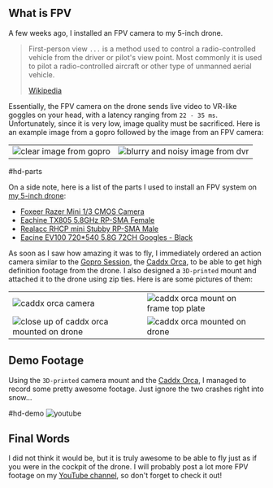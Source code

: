 ## What is FPV

A few weeks ago, I installed an FPV camera to my 5-inch drone.

> First-person view `...` is a method used to control a radio-controlled vehicle from the driver or pilot's view point. Most commonly it is used to pilot a radio-controlled aircraft or other type of unmanned aerial vehicle.
>
> [Wikipedia](<https://en.wikipedia.org/wiki/First-person_view_(radio_control)>)

Essentially, the FPV camera on the drone sends live video to VR-like goggles on your head, with a latency ranging from `22 - 35 ms`. Unfortunately, since it is very low, image quality must be sacrificed. Here is an example image from a gopro followed by the image from an FPV camera:

|                                                     |                                                            |
| --------------------------------------------------- | ---------------------------------------------------------- |
| ![clear image from gopro](HD-Footage/gopro.min.jpg) | ![blurry and noisy image from dvr](HD-Footage/dvr.min.jpg) |

#hd-parts

On a side note, here is a list of the parts I used to install an FPV system on [my 5-inch drone](../98772/):

- [Foxeer Razer Mini 1/3 CMOS Camera](https://www.banggood.com/Foxeer-Razer-Mini-13-CMOS-HD-5MP-2_1mm-M12-Lens-1200TVL-43169-NTSCPAL-Switchable-FPV-Camera-For-RC-Drone-p-1578759.html?akmClientCountry=CA&rmmds=cart_middle_products&ID=6269620530498522237&cur_warehouse=USA)
- [Eachine TX805 5.8GHz RP-SMA Female](https://www.banggood.com/Eachine-TX805-5_8G-40CH-25-or-200-or-600-or-800mW-FPV-Transmitter-TX-LED-Display-Support-OSD-or-Pitmode-or-Smart-Audio-p-1333984.html?rmmds=search&ID=512671&cur_warehouse=USA)
- [Realacc RHCP mini Stubby RP-SMA Male](https://www.banggood.com/Realacc-RHCP-Super-mini-AXII-Stubby-5_8GHz-1_6dBi-Antenna-For-TX-RX-Fatshark-Goggles-p-1221877.html?akmClientCountry=CA&rmmds=cart_middle_products&ID=512670&cur_warehouse=CN)
- [Eacine EV100 720\*540 5.8G 72CH Googles - Black](https://www.banggood.com/Eachine-EV100-720+540-5_8G-72CH-FPV-Goggles-With-Dual-Antennas-Fan-7_4V-1000mAh-Battery-Case-For-RC-Drone-p-1182469.html?cur_warehouse=CN&ID=6157193&rmmds=search)

As soon as I saw how amazing it was to fly, I immediately ordered an action camera similar to the [Gopro Session](https://gopro.com/en/us/update/hero_session), the [Caddx Orca](https://www.banggood.com/Caddx-Orca-4K-HD-Recording-Mini-FPV-Camera-FOV-160-Degree-WiFi-Anti-Shake-DVR-Action-Cam-for-Outdoor-Photography-RC-Racing-Drone-Airplane-p-1590162.html?cur_warehouse=CN&rmmds=search), to be able to get high definition footage from the drone. I also designed a `3D-printed` mount and attached it to the drone using zip ties. Here is are some pictures of them:

|                                                                                      |                                                                                  |
| ------------------------------------------------------------------------------------ | -------------------------------------------------------------------------------- |
| ![caddx orca camera](HD-Footage/IMG_20210310_185350_5.min.jpg)                       | ![caddx orca mount on frame top plate](HD-Footage/IMG_20210310_185247_8.min.jpg) |
| ![close up of caddx orca mounted on drone](HD-Footage/IMG_20210310_185720_6.min.jpg) | ![caddx orca mounted on drone](HD-Footage/IMG_20210310_185705_8.min.jpg)         |

[//]: # 'https://stackoverflow.com/questions/4823468/comments-in-markdown'
[//]: # 'Finally, I created {a special program:: ./Music Offset Generator/index.html} which allows me to fly the drone synchronized to the music. To do so, it plays the music [8 beats] earlier in the left ear, meaning I can predict what the music will sound like.'

## Demo Footage

Using the `3D-printed` camera mount and the [Caddx Orca](https://www.banggood.com/Caddx-Orca-4K-HD-Recording-Mini-FPV-Camera-FOV-160-Degree-WiFi-Anti-Shake-DVR-Action-Cam-for-Outdoor-Photography-RC-Racing-Drone-Airplane-p-1590162.html?cur_warehouse=CN&rmmds=search), I managed to record some pretty awesome footage. Just ignore the two crashes right into snow...

#hd-demo
![youtube](https://www.youtube.com/embed/KpCdQ5Hc82w)

## Final Words

I did not think it would be, but it is truly awesome to be able to fly just as if you were in the cockpit of the drone. I will probably post a lot more FPV footage on my [YouTube channel](https://www.youtube.com/channel/UCGj6pfxZ0XYJU29XNwXPPxg), so don't forget to check it out!
